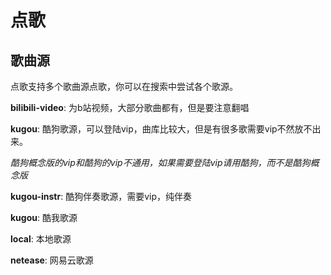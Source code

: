 # 点歌

## 歌曲源

点歌支持多个歌曲源点歌，你可以在搜索中尝试各个歌源。

**bilibili-video**: 为b站视频，大部分歌曲都有，但是要注意翻唱

**kugou**: 酷狗歌源，可以登陆vip，曲库比较大，但是有很多歌需要vip不然放不出来。

*酷狗概念版的vip和酷狗的vip不通用，如果需要登陆vip请用酷狗，而不是酷狗概念版*

**kugou-instr**: 酷狗伴奏歌源，需要vip，纯伴奏

**kugou**: 酷我歌源

**local**: 本地歌源

**netease**: 网易云歌源